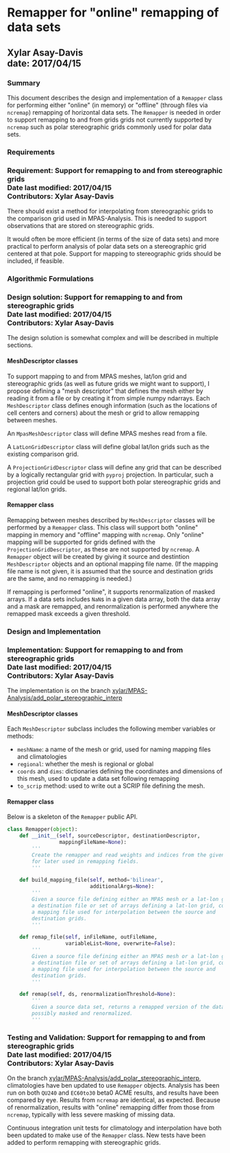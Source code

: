 Remapper for "online" remapping of data sets
============================================

<h2>
Xylar Asay-Davis <br>
date: 2017/04/15 <br>
</h2>
<h3> Summary </h3>

This document describes the design and implementation of a `Remapper` class
for performing either "online" (in memory) or "offline" (through files
via `ncremap`) remapping of horizontal data sets.  The `Remapper` is needed in
order to support remapping to and from grids grids not currently supported by
`ncremap` such as polar stereographic grids commonly used for polar data sets.


<h3> Requirements </h3>

<h3> Requirement: Support for remapping to and from stereographic grids <br>
Date last modified: 2017/04/15 <br>
Contributors: Xylar Asay-Davis
</h3>

There should exist a method for interpolating from stereographic grids to
the comparison grid used in MPAS-Analysis.  This is needed to support
observations that are stored on stereographic grids.

It would often be more efficient (in terms of the size of data sets) and more
practical to perform analysis of polar data sets on a stereographic grid
centered at that pole.  Support for mapping to stereographic grids should be
included, if feasible.


<h3> Algorithmic Formulations</h3>

<h3> Design solution: Support for remapping to and from stereographic grids <br>
Date last modified: 2017/04/15 <br>
Contributors: Xylar Asay-Davis
</h3>

The design solution is somewhat complex and will be described in multiple
sections.

<h4> MeshDescriptor classes </h4>

To support mapping to and from MPAS meshes, lat/lon grid and stereographic
grids (as well as future grids we might want to support), I propose defining a
"mesh descriptor" that defines the mesh either by reading it from a file or by
creating it from simple numpy ndarrays.  Each `MeshDescriptor` class defines
enough information (such as the locations of cell centers and corners) about
the mesh or grid to allow remapping between meshes.

An `MpasMeshDescriptor` class will define MPAS meshes read from a file.

A `LatLonGridDescriptor` class will define global lat/lon grids such as the
existing comparison grid.

A `ProjectionGridDescriptor` class will define any grid that can be described
by a logically rectangular grid with `pyproj` projection.  In particular, such
a projection grid could be used to support both polar stereographic grids and
regional lat/lon grids.

<h4> Remapper class </h4>

Remapping between meshes described by `MeshDescriptor` classes will be performed
by a `Remapper` class.  This class will support both "online" mapping in memory
and "offline" mapping with `ncremap`.  Only "online" mapping will be supported
for grids defined with the `ProjectionGridDescriptor`, as these are not
supported by `ncremap`.  A `Remapper` object will be created by giving it source
and destintion `MeshDescriptor` objects and an optional mapping file name.
(If the mapping file name is not given, it is assumed that the source and
destination grids are the same, and no remapping is needed.)

If remapping is performed "online", it supports renormalization of masked
arrays.  If a data sets includes `NaN`s in a given data array, both the data
array and a mask are remapped, and renormalization is performed anywhere the
remapped mask exceeds a given threshold.


<h3> Design and Implementation </h3>

<h3> Implementation: Support for remapping to and from stereographic grids <br>
Date last modified: 2017/04/15 <br>
Contributors: Xylar Asay-Davis
</h3>

The implementation is on the branch [xylar/MPAS-Analysis/add_polar_stereographic_interp](https://github.com/xylar/MPAS-Analysis/tree/add_polar_stereographic_interp)

<h4> MeshDescriptor classes </h4>

Each `MeshDescriptor` subclass includes the following member variables or
methods:
  * `meshName`: a name of the mesh or grid, used for naming mapping files and
     climatologies
  * `regional`: whether the mesh is regional or global
  * `coords` and `dims`: dictionaries defining the coordinates and dimensions
     of this mesh, used to update a data set following remapping
  * `to_scrip` method: used to write out a SCRIP file defining the mesh.

<h4> Remapper class </h4>

Below is a skeleton of the `Remapper` public API.

```python
class Remapper(object):
    def __init__(self, sourceDescriptor, destinationDescriptor,
                 mappingFileName=None):
        '''
        Create the remapper and read weights and indices from the given file
        for later used in remapping fields.
        '''

    def build_mapping_file(self, method='bilinear',
                           additionalArgs=None):
        '''
        Given a source file defining either an MPAS mesh or a lat-lon grid and
        a destination file or set of arrays defining a lat-lon grid, constructs
        a mapping file used for interpolation between the source and
        destination grids.
        '''

    def remap_file(self, inFileName, outFileName,
                   variableList=None, overwrite=False):
        '''
        Given a source file defining either an MPAS mesh or a lat-lon grid and
        a destination file or set of arrays defining a lat-lon grid, constructs
        a mapping file used for interpolation between the source and
        destination grids.
        '''

    def remap(self, ds, renormalizationThreshold=None):
        '''
        Given a source data set, returns a remapped version of the data set,
        possibly masked and renormalized.
        '''
```

<h3> Testing and Validation: Support for remapping to and from stereographic
grids <br>
Date last modified: 2017/04/15 <br>
Contributors: Xylar Asay-Davis
</h3>

On the branch [xylar/MPAS-Analysis/add_polar_stereographic_interp](https://github.com/xylar/MPAS-Analysis/tree/add_polar_stereographic_interp),
climatologies have ben updated to use `Remapper` objects.  Analysis has been
run on both `QU240` and `EC60to30` beta0 ACME results, and results have been
compared by eye.  Results from `ncremap` are identical, as expected.  Because of
renormalization, results with "online" remapping differ from those from
`ncremap`, typically with less severe masking of missing data.

Continuous integration unit tests for climatology and interpolation have both
been updated to make use of the `Remapper` class.  New tests have been added to
perform remapping with stereographic grids.

